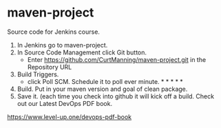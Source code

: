 # maven-project
Source code for Jenkins course.

1. In Jenkins go to maven-project.
2. In Source Code Management click Git button.
	- Enter https://github.com/CurtManning/maven-project.git  in the Repository URL
3. Build Triggers.
   - click Poll SCM. Schedule it to poll ever minute. * * * * * 
4. Build. Put in your maven version and goal of clean package.
5. Save it. (each time you check into github it will kick off a build. 
Check out our Latest DevOps PDF book.   

https://www.level-up.one/devops-pdf-book
